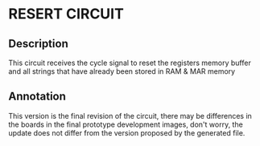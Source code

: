 **RESERT CIRCUIT**
===============================

Description 
-------

This circuit receives the cycle signal to reset the registers memory buffer and all strings that have already been stored in RAM & MAR memory

Annotation
-------

This version is the final revision of the circuit, there may be differences in the boards in the final prototype development images, don't worry, the update does not differ from the version proposed by the generated file.
